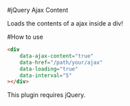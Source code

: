 #jQuery Ajax Content

Loads the contents of a ajax inside a div!

#How to use
```html
<div
    data-ajax-content="true"
    data-href="/path/your/ajax"
    data-loading="true"
    data-interval="5"
></div>
```

This plugin requires jQuery.
